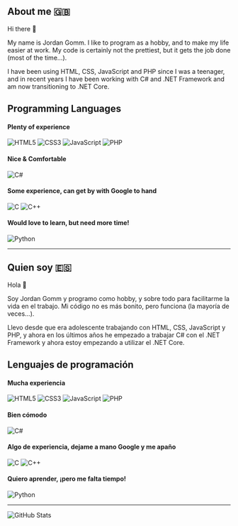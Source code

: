 ## About me :gb:
Hi there :wave:

My name is Jordan Gomm. I like to program as a hobby, and to make my life easier at work. My code is certainly not the prettiest, but it gets the job done (most of the time...).

I have been using HTML, CSS, JavaScript and PHP since I was a teenager, and in recent years I have been working with C# and .NET Framework and am now transitioning to .NET Core.

## Programming Languages

#### Plenty of experience

![HTML5](https://raw.githubusercontent.com/abranhe/programming-languages-logos/master/src/html/html_32x32.png)
![CSS3](https://raw.githubusercontent.com/abranhe/programming-languages-logos/master/src/css/css_32x32.png)
![JavaScript](https://raw.githubusercontent.com/abranhe/programming-languages-logos/master/src/javascript/javascript_32x32.png)
![PHP](https://raw.githubusercontent.com/abranhe/programming-languages-logos/master/src/php/php_32x32.png)

#### Nice & Comfortable

![C#](https://raw.githubusercontent.com/abranhe/programming-languages-logos/master/src/csharp/csharp_32x32.png)

#### Some experience, can get by with Google to hand

![C](https://raw.githubusercontent.com/abranhe/programming-languages-logos/master/src/c/c_32x32.png)
![C++](https://raw.githubusercontent.com/abranhe/programming-languages-logos/master/src/cpp/cpp_32x32.png)

#### Would love to learn, but need more time!

![Python](https://raw.githubusercontent.com/abranhe/programming-languages-logos/master/src/python/python_32x32.png)

---

## Quien soy :es:
Hola :wave:

Soy Jordan Gomm y programo como hobby, y sobre todo para facilitarme la vida en el trabajo. Mi código no es más bonito, pero funciona (la mayoría de veces...).

Llevo desde que era adolescente trabajando con HTML, CSS, JavaScript y PHP, y ahora en los últimos años he empezado a trabajar C# con el .NET Framework y ahora estoy empezando a utilizar el .NET Core.

## Lenguajes de programación

#### Mucha experiencia

![HTML5](https://raw.githubusercontent.com/abranhe/programming-languages-logos/master/src/html/html_32x32.png)
![CSS3](https://raw.githubusercontent.com/abranhe/programming-languages-logos/master/src/css/css_32x32.png)
![JavaScript](https://raw.githubusercontent.com/abranhe/programming-languages-logos/master/src/javascript/javascript_32x32.png)
![PHP](https://raw.githubusercontent.com/abranhe/programming-languages-logos/master/src/php/php_32x32.png)

#### Bien cómodo

![C#](https://raw.githubusercontent.com/abranhe/programming-languages-logos/master/src/csharp/csharp_32x32.png)

#### Algo de experiencia, dejame a mano Google y me apaño

![C](https://raw.githubusercontent.com/abranhe/programming-languages-logos/master/src/c/c_32x32.png)
![C++](https://raw.githubusercontent.com/abranhe/programming-languages-logos/master/src/cpp/cpp_32x32.png)

#### Quiero aprender, ¡pero me falta tiempo!

![Python](https://raw.githubusercontent.com/abranhe/programming-languages-logos/master/src/python/python_32x32.png)

---

![GitHub Stats](https://github-readme-stats.vercel.app/api?username=jordangomm&show_icons=true&count_private=true&theme=radical)
